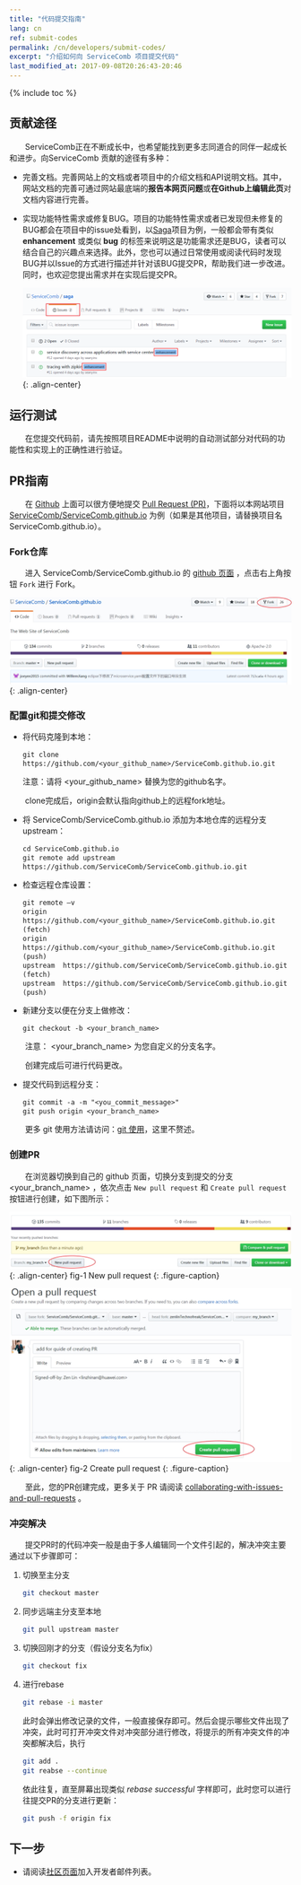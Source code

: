 ```yaml
---
title: "代码提交指南"
lang: cn 
ref: submit-codes
permalink: /cn/developers/submit-codes/
excerpt: "介绍如何向 ServiceComb 项目提交代码"
last_modified_at: 2017-09-08T20:26:43-20:46
---
```


{% include toc %}

## 贡献途径
　　ServiceComb正在不断成长中，也希望能找到更多志同道合的同伴一起成长和进步。向ServiceComb 贡献的途径有多种：
* 完善文档。完善网站上的文档或者项目中的介绍文档和API说明文档。其中，网站文档的完善可通过网站最底端的**报告本网页问题**或**在Github上编辑此页**对文档内容进行完善。
* 实现功能特性需求或修复BUG。项目的功能特性需求或者已发现但未修复的BUG都会在项目中的issue处看到，以[Saga](https://github.com/ServiceComb/saga/issues)项目为例，一般都会带有类似 **enhancement** 或类似 **bug** 的标签来说明这是功能需求还是BUG，读者可以结合自己的兴趣点来选择。此外，您也可以通过日常使用或阅读代码时发现BUG并以Issue的方式进行描述并针对该BUG提交PR，帮助我们进一步改进。同时，也欢迎您提出需求并在实现后提交PR。

   ![寻觅功能需求示例](/assets/images/find-features-by-example.png){: .align-center}

## 运行测试
　　在您提交代码前，请先按照项目README中说明的自动测试部分对代码的功能性和实现上的正确性进行验证。

## PR指南
　　在 [Github](https://github.com/ServiceComb) 上面可以很方便地提交 [Pull Request (PR)](https://help.github.com/articles/about-pull-requests/)，下面将以本网站项目[ServiceComb/ServiceComb.github.io](https://github.com/ServiceComb/ServiceComb.github.io) 为例（如果是其他项目，请替换项目名ServiceComb.github.io）。

### Fork仓库

　　进入 ServiceComb/ServiceComb.github.io 的 [github 页面](https://github.com/ServiceComb/ServiceComb.github.io) ，点击右上角按钮 `Fork` 进行 Fork。

![体质指数应用运行界面](/assets/images/fork-repo.jpg){: .align-center}

### 配置git和提交修改

- 将代码克隆到本地：

  ```shell
  git clone https://github.com/<your_github_name>/ServiceComb.github.io.git
  ```

  注意：请将 \<your\_github\_name\> 替换为您的github名字。


　　clone完成后，origin会默认指向github上的远程fork地址。

- 将 ServiceComb/ServiceComb.github.io 添加为本地仓库的远程分支 upstream：

  ```shell
  cd ServiceComb.github.io
  git remote add upstream https://github.com/ServiceComb/ServiceComb.github.io.git
  ```


- 检查远程仓库设置：

  ```shell
  git remote –v
  origin https://github.com/<your_github_name>/ServiceComb.github.io.git (fetch)
  origin    https://github.com/<your_github_name>/ServiceComb.github.io.git (push)
  upstream  https://github.com/ServiceComb/ServiceComb.github.io.git (fetch)
  upstream  https://github.com/ServiceComb/ServiceComb.github.io.git (push)
  ```


- 新建分支以便在分支上做修改：

  ```shell
  git checkout -b <your_branch_name>
  ```


　　注意： \<your\_branch\_name\> 为您自定义的分支名字。

　　创建完成后可进行代码更改。

- 提交代码到远程分支：

  ```shell
  git commit -a -m "<you_commit_message>"
  git push origin <your_branch_name>
  ```

　　更多 git 使用方法请访问：[git 使用](https://www.atlassian.com/git/tutorials/setting-up-a-repository)，这里不赘述。

### 创建PR

　　在浏览器切换到自己的 github 页面，切换分支到提交的分支 \<your\_branch\_name\> ，依次点击 `New pull request` 和 `Create pull request` 按钮进行创建，如下图所示：

![体质指数应用运行界面](/assets/images/new-pr.jpg){: .align-center}
fig-1 New pull request 
{: .figure-caption}

![体质指数应用运行界面](/assets/images/create-pr.jpg){: .align-center}
fig-2 Create pull request 
{: .figure-caption}

　　至此，您的PR创建完成，更多关于 PR 请阅读 [collaborating-with-issues-and-pull-requests](https://help.github.com/categories/collaborating-with-issues-and-pull-requests/) 。

### 冲突解决
　　提交PR时的代码冲突一般是由于多人编辑同一个文件引起的，解决冲突主要通过以下步骤即可：
1. 切换至主分支
   ```bash
   git checkout master
   ```
2. 同步远端主分支至本地
   ```bash
   git pull upstream master
   ```
3. 切换回刚才的分支（假设分支名为fix）
   ```bash
   git checkout fix 
   ```
4. 进行rebase
   ```bash
   git rebase -i master
   ```
   此时会弹出修改记录的文件，一般直接保存即可。然后会提示哪些文件出现了冲突，此时可打开冲突文件对冲突部分进行修改，将提示的所有冲突文件的冲突都解决后，执行
   ```bash
   git add .
   git reabse --continue
   ```
   依此往复，直至屏幕出现类似 *rebase successful* 字样即可，此时您可以进行往提交PR的分支进行更新：
   ```bash
   git push -f origin fix
   ```

## 下一步

* 请阅读[社区页面](http://servicecomb.io/cn/about/community/)加入开发者邮件列表。
